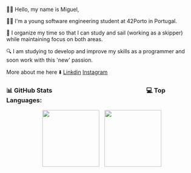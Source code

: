 🙋🏽 Hello, my name is Miguel,


🧑🏽 I'm a young software engineering student at 42Porto in Portugal.

🌊 I organize my time so that I can study and sail (working as a skipper) while maintaining focus on both areas.

🔍 I am studying to develop and improve my skills as a programmer and soon work with this 'new' passion.

More about me here ⬇️
[Linkdin](https://www.linkedin.com/in/miguel-pitta-pereira-henriques-bb4818286/)
[Instagram](https://www.instagram.com/miguel_henriquess/?next=%2F)

### 📊 GitHub Stats <span>&nbsp;&nbsp;&nbsp;&nbsp;&nbsp;&nbsp;&nbsp;&nbsp;&nbsp;&nbsp;&nbsp;&nbsp;&nbsp;&nbsp;&nbsp;&nbsp;&nbsp;&nbsp;&nbsp;&nbsp;&nbsp;&nbsp;&nbsp;&nbsp;&nbsp;&nbsp;&nbsp;&nbsp;&nbsp;&nbsp;&nbsp;&nbsp;&nbsp;&nbsp;&nbsp;&nbsp;&nbsp;&nbsp;&nbsp;&nbsp;&nbsp;&nbsp;&nbsp;&nbsp;&nbsp;&nbsp;&nbsp;&nbsp;&nbsp;&nbsp;&nbsp;&nbsp;&nbsp;&nbsp;&nbsp;&nbsp;&nbsp;&nbsp;&nbsp;&nbsp;&nbsp;&nbsp;</span> 💻 Top Languages:
<p align="center">
  <img src="https://github-readme-stats.vercel.app/api?username=MPITTA-PH&show_icons=true&count_private=true&hide_title=true" style="height: 150px; width: auto; margin-right: 10px;" />
  <img src="https://github-readme-stats.vercel.app/api/top-langs/?username=MPITTA-PH&count_private=true&layout=compact" style="height: 150px; width: auto;" />
</p>


